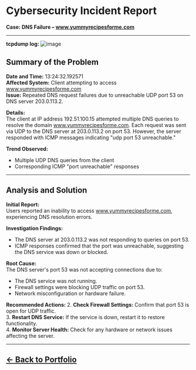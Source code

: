 #  Cybersecurity Incident Report  
**Case: DNS Failure – www.yummyrecipesforme.com**

---

**tcpdump log:**
![image](https://github.com/user-attachments/assets/9c53da28-1395-403f-8add-da7517aa7f43)


##  Summary of the Problem

**Date and Time:** 13:24:32.192571  
**Affected System:** Client attempting to access www.yummyrecipesforme.com  
**Issue:** Repeated DNS request failures due to unreachable UDP port 53 on DNS server 203.0.113.2.

**Details:**  
The client at IP address 192.51.100.15 attempted multiple DNS queries to resolve the domain www.yummyrecipesforme.com. Each request was sent via UDP to the DNS server at 203.0.113.2 on port 53. However, the server responded with ICMP messages indicating "udp port 53 unreachable."

**Trend Observed:**  
- Multiple UDP DNS queries from the client  
- Corresponding ICMP "port unreachable" responses

---

##  Analysis and Solution

**Initial Report:**  
Users reported an inability to access www.yummyrecipesforme.com, experiencing DNS resolution errors.

**Investigation Findings:**  
- The DNS server at 203.0.113.2 was not responding to queries on port 53.  
- ICMP responses confirmed that the port was unreachable, suggesting the DNS service was down or blocked.

**Root Cause:**  
The DNS server's port 53 was not accepting connections due to:  
- The DNS service was not running.  
- Firewall settings were blocking UDP traffic on port 53.  
- Network misconfiguration or hardware failure.

**Recommended Actions:**
2. **Check Firewall Settings:** Confirm that port 53 is open for UDP traffic.  
3. **Restart DNS Service:** If the service is down, restart it to restore functionality.  
4. **Monitor Server Health:** Check for any hardware or network issues affecting the server.  

---

##  [← Back to Portfolio](../index.html)
